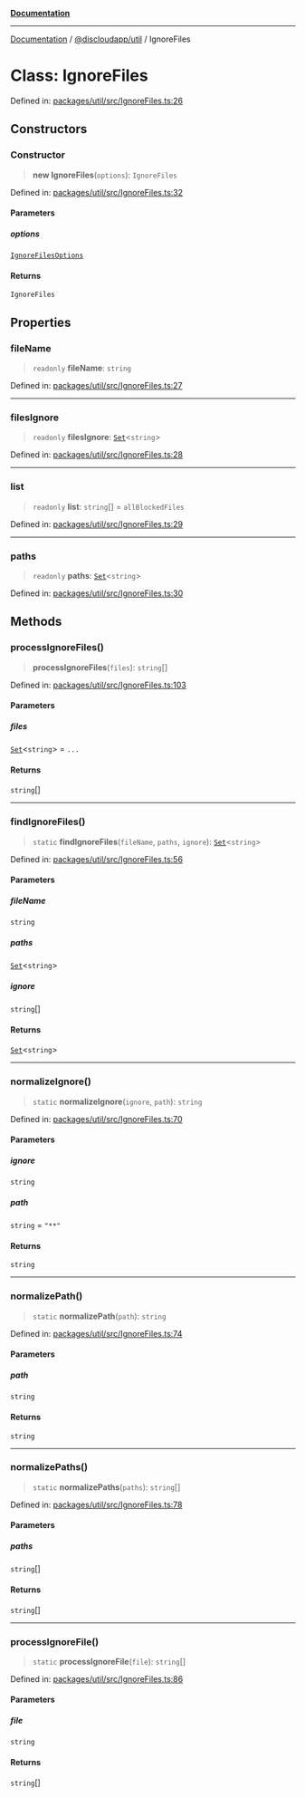 [**Documentation**](../../../README.md)

***

[Documentation](../../../packages.md) / [@discloudapp/util](../README.md) / IgnoreFiles

# Class: IgnoreFiles

Defined in: [packages/util/src/IgnoreFiles.ts:26](https://github.com/discloud/discloud.app/blob/5b4e3fe9c701f0b4f5ffa4246f463403d1e47fa1/packages/util/src/IgnoreFiles.ts#L26)

## Constructors

### Constructor

> **new IgnoreFiles**(`options`): `IgnoreFiles`

Defined in: [packages/util/src/IgnoreFiles.ts:32](https://github.com/discloud/discloud.app/blob/5b4e3fe9c701f0b4f5ffa4246f463403d1e47fa1/packages/util/src/IgnoreFiles.ts#L32)

#### Parameters

##### options

[`IgnoreFilesOptions`](../interfaces/IgnoreFilesOptions.md)

#### Returns

`IgnoreFiles`

## Properties

### fileName

> `readonly` **fileName**: `string`

Defined in: [packages/util/src/IgnoreFiles.ts:27](https://github.com/discloud/discloud.app/blob/5b4e3fe9c701f0b4f5ffa4246f463403d1e47fa1/packages/util/src/IgnoreFiles.ts#L27)

***

### filesIgnore

> `readonly` **filesIgnore**: [`Set`](https://developer.mozilla.org/docs/Web/JavaScript/Reference/Global_Objects/Set)\<`string`\>

Defined in: [packages/util/src/IgnoreFiles.ts:28](https://github.com/discloud/discloud.app/blob/5b4e3fe9c701f0b4f5ffa4246f463403d1e47fa1/packages/util/src/IgnoreFiles.ts#L28)

***

### list

> `readonly` **list**: `string`[] = `allBlockedFiles`

Defined in: [packages/util/src/IgnoreFiles.ts:29](https://github.com/discloud/discloud.app/blob/5b4e3fe9c701f0b4f5ffa4246f463403d1e47fa1/packages/util/src/IgnoreFiles.ts#L29)

***

### paths

> `readonly` **paths**: [`Set`](https://developer.mozilla.org/docs/Web/JavaScript/Reference/Global_Objects/Set)\<`string`\>

Defined in: [packages/util/src/IgnoreFiles.ts:30](https://github.com/discloud/discloud.app/blob/5b4e3fe9c701f0b4f5ffa4246f463403d1e47fa1/packages/util/src/IgnoreFiles.ts#L30)

## Methods

### processIgnoreFiles()

> **processIgnoreFiles**(`files`): `string`[]

Defined in: [packages/util/src/IgnoreFiles.ts:103](https://github.com/discloud/discloud.app/blob/5b4e3fe9c701f0b4f5ffa4246f463403d1e47fa1/packages/util/src/IgnoreFiles.ts#L103)

#### Parameters

##### files

[`Set`](https://developer.mozilla.org/docs/Web/JavaScript/Reference/Global_Objects/Set)\<`string`\> = `...`

#### Returns

`string`[]

***

### findIgnoreFiles()

> `static` **findIgnoreFiles**(`fileName`, `paths`, `ignore`): [`Set`](https://developer.mozilla.org/docs/Web/JavaScript/Reference/Global_Objects/Set)\<`string`\>

Defined in: [packages/util/src/IgnoreFiles.ts:56](https://github.com/discloud/discloud.app/blob/5b4e3fe9c701f0b4f5ffa4246f463403d1e47fa1/packages/util/src/IgnoreFiles.ts#L56)

#### Parameters

##### fileName

`string`

##### paths

[`Set`](https://developer.mozilla.org/docs/Web/JavaScript/Reference/Global_Objects/Set)\<`string`\>

##### ignore

`string`[]

#### Returns

[`Set`](https://developer.mozilla.org/docs/Web/JavaScript/Reference/Global_Objects/Set)\<`string`\>

***

### normalizeIgnore()

> `static` **normalizeIgnore**(`ignore`, `path`): `string`

Defined in: [packages/util/src/IgnoreFiles.ts:70](https://github.com/discloud/discloud.app/blob/5b4e3fe9c701f0b4f5ffa4246f463403d1e47fa1/packages/util/src/IgnoreFiles.ts#L70)

#### Parameters

##### ignore

`string`

##### path

`string` = `"**"`

#### Returns

`string`

***

### normalizePath()

> `static` **normalizePath**(`path`): `string`

Defined in: [packages/util/src/IgnoreFiles.ts:74](https://github.com/discloud/discloud.app/blob/5b4e3fe9c701f0b4f5ffa4246f463403d1e47fa1/packages/util/src/IgnoreFiles.ts#L74)

#### Parameters

##### path

`string`

#### Returns

`string`

***

### normalizePaths()

> `static` **normalizePaths**(`paths`): `string`[]

Defined in: [packages/util/src/IgnoreFiles.ts:78](https://github.com/discloud/discloud.app/blob/5b4e3fe9c701f0b4f5ffa4246f463403d1e47fa1/packages/util/src/IgnoreFiles.ts#L78)

#### Parameters

##### paths

`string`[]

#### Returns

`string`[]

***

### processIgnoreFile()

> `static` **processIgnoreFile**(`file`): `string`[]

Defined in: [packages/util/src/IgnoreFiles.ts:86](https://github.com/discloud/discloud.app/blob/5b4e3fe9c701f0b4f5ffa4246f463403d1e47fa1/packages/util/src/IgnoreFiles.ts#L86)

#### Parameters

##### file

`string`

#### Returns

`string`[]
